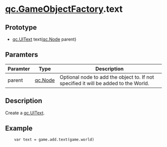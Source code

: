# [qc.GameObjectFactory](GameObjectFactory.md).text

## Prototype
* [qc.UIText](CUIText.md) text([qc.Node](CNode.md) parent)

## Paramters
| Paramter | Type | Description |
| ----------- | ----------- | ----------- |
| parent | [qc.Node](CNode.md) | Optional node to add the object to. If not specified it will be added to the World. |

## Description
Create a [qc.UIText](CUIText.md).

## Example
````
    var text = game.add.text(game.world)
````
